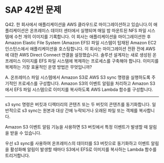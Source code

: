 # SAP 42번 문제

Q42. 한 회사에서 애플리케이션을 AWS 클라우드로 마이그레이션하고 있습니다.이 애플리케이션은 온프레미스 데이터 센터에서 실행되며 매일 밤 마운트된 NFS 파일 시스템에 수천 개의 이미지를 기록합니다. 이 회사는 애플리케이션을 마이그레이션한 후 Amazon Elastic File System (Amazon EFS) 파일 시스템이 탑재된 Amazon EC2 인스턴스에서 애플리케이션을 호스팅합니다. 이 회사는 마이그레이션 전환 전에 AWS에 대한 AWS Direct Connect 연결을 설정했습니다. 솔루션 설계자는 새로 생성된 온프레미스 이미지를 EFS 파일 시스템에 복제하는 프로세스를 구축해야 합니다.
이미지를 복제하는 가장 효율적인 운영 방법은 무엇입니까?

A. 온프레미스 파일 시스템에서 Amazon S3로 AWS S3 sync 명령을 실행하도록 주기적인 프로세스를 구성합니다. Amazon S3의 이벤트 알림을 처리하고 Amazon S3에서 EFS 파일 시스템으로 이미지를 복사하도록 AWS Lambda 함수를 구성합니다.

---

s3 sync 명령은 버킷과 디렉터리의 콘텐츠 또는 두 버킷의 콘텐츠를 동기화합니다. 일반적으로 s3 sync는 원본과 대상 간에 누락되거나 오래된 파일 또는 객체를 복사합니다.

Amazon S3 이벤트 알림 기능을 사용하면 S3 버킷에서 특정 이벤트가 발생할 때 알림을 받을 수 있습니다.

우선 s3 sync를 사용하여 온프레미스의 데이터를 S3 버킷으로 동기화하고 이벤트 알림을 활성화해 알림이 발생할 때마다 S3에서 EFS로 이미지를 복사하는 Lambda 함수를 트리거합니다.
